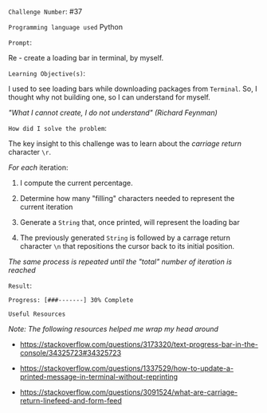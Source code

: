 `Challenge Number`: #37

`Programming language used` Python

`Prompt`:

Re - create a loading bar in terminal, by myself.

`Learning Objective(s)`:

I used to see loading bars while downloading packages from `Terminal`. So, I thought why not building one, so I can understand for myself.

*"What I cannot create, I do not understand" (Richard Feynman)*

`How did I solve the problem`:

The key insight to this challenge was to learn about the *carriage return* character `\r`.

*For each* iteration:

1. I compute the current percentage. 

2. Determine how many "filling" characters needed to represent the current iteration 

3. Generate a `String` that, once printed, will represent the loading bar

4. The previously generated `String` is followed by a carrage return character `\n` that repositions the cursor back to its initial position.

*The same process is repeated until the "total" number of iteration is reached*

`Result`:

```
Progress: [###-------] 30% Complete
```

`Useful Resources`

*Note: The following resources helped me wrap my head around*

- https://stackoverflow.com/questions/3173320/text-progress-bar-in-the-console/34325723#34325723

- https://stackoverflow.com/questions/1337529/how-to-update-a-printed-message-in-terminal-without-reprinting

- https://stackoverflow.com/questions/3091524/what-are-carriage-return-linefeed-and-form-feed
